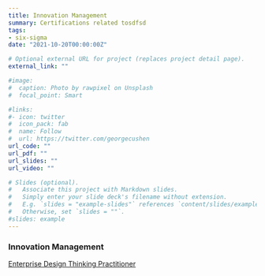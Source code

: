 ```yaml
---
title: Innovation Management
summary: Certifications related tosdfsd
tags:
- six-sigma
date: "2021-10-20T00:00:00Z"

# Optional external URL for project (replaces project detail page).
external_link: ""

#image:
#  caption: Photo by rawpixel on Unsplash
#  focal_point: Smart

#links:
#- icon: twitter
#  icon_pack: fab
#  name: Follow
#  url: https://twitter.com/georgecushen
url_code: ""
url_pdf: ""
url_slides: ""
url_video: ""

# Slides (optional).
#   Associate this project with Markdown slides.
#   Simply enter your slide deck's filename without extension.
#   E.g. `slides = "example-slides"` references `content/slides/example-slides.md`.
#   Otherwise, set `slides = ""`.
#slides: example
---
```


### Innovation Management
[Enterprise Design Thinking Practitioner](https://www.credly.com/badges/011cbf6e-8757-41cf-815d-76ae4d0cf37c/public_url)
<div data-iframe-width="150" data-iframe-height="270" data-share-badge-id="011cbf6e-8757-41cf-815d-76ae4d0cf37c" data-share-badge-host="https://www.credly.com"></div><script type="text/javascript" async src="//cdn.credly.com/assets/utilities/embed.js"></script>